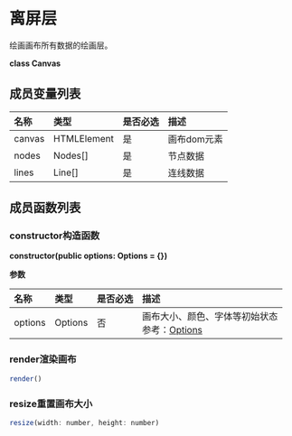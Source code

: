 # 离屏层
绘画画布所有数据的绘画层。

**class Canvas**
## 成员变量列表

|名称|类型|是否必选|描述|
|:---|:---|:---|:---|
|canvas|HTMLElement|是|画布dom元素|
|nodes|Nodes[]|是|节点数据|
|lines|Line[]|是|连线数据|

## 成员函数列表
### constructor构造函数
**constructor(public options: Options = {})**

**参数**

|名称|类型|是否必选|描述|
|:---|:---|:---|:---|
|options|Options |否|画布大小、颜色、字体等初始状态<br>参考：<a target="_blank" href="http://localhost:8080/canvas#%E5%8F%82%E6%95%B0">Options</a>|

### render渲染画布
<div class="try-code">

```javascript
render()
```
</div>

### resize重置画布大小
<div class="try-code">

```javascript
resize(width: number, height: number)
```
</div>